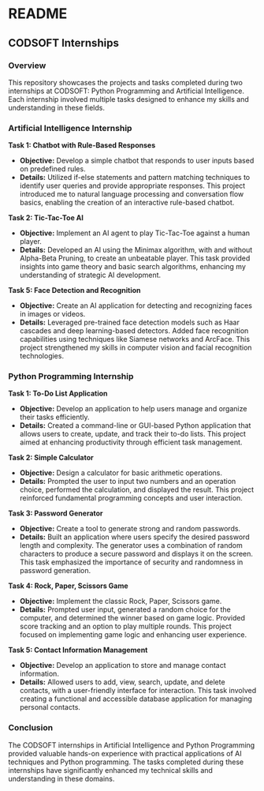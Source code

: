 # README

## **CODSOFT Internships**

### **Overview**
This repository showcases the projects and tasks completed during two internships at CODSOFT: Python Programming and Artificial Intelligence. Each internship involved multiple tasks designed to enhance my skills and understanding in these fields.

### **Artificial Intelligence Internship**

**Task 1: Chatbot with Rule-Based Responses**
- **Objective:** Develop a simple chatbot that responds to user inputs based on predefined rules.
- **Details:** Utilized if-else statements and pattern matching techniques to identify user queries and provide appropriate responses. This project introduced me to natural language processing and conversation flow basics, enabling the creation of an interactive rule-based chatbot.

**Task 2: Tic-Tac-Toe AI**
- **Objective:** Implement an AI agent to play Tic-Tac-Toe against a human player.
- **Details:** Developed an AI using the Minimax algorithm, with and without Alpha-Beta Pruning, to create an unbeatable player. This task provided insights into game theory and basic search algorithms, enhancing my understanding of strategic AI development.

**Task 5: Face Detection and Recognition**
- **Objective:** Create an AI application for detecting and recognizing faces in images or videos.
- **Details:** Leveraged pre-trained face detection models such as Haar cascades and deep learning-based detectors. Added face recognition capabilities using techniques like Siamese networks and ArcFace. This project strengthened my skills in computer vision and facial recognition technologies.

### **Python Programming Internship**

**Task 1: To-Do List Application**
- **Objective:** Develop an application to help users manage and organize their tasks efficiently.
- **Details:** Created a command-line or GUI-based Python application that allows users to create, update, and track their to-do lists. This project aimed at enhancing productivity through efficient task management.

**Task 2: Simple Calculator**
- **Objective:** Design a calculator for basic arithmetic operations.
- **Details:** Prompted the user to input two numbers and an operation choice, performed the calculation, and displayed the result. This project reinforced fundamental programming concepts and user interaction.

**Task 3: Password Generator**
- **Objective:** Create a tool to generate strong and random passwords.
- **Details:** Built an application where users specify the desired password length and complexity. The generator uses a combination of random characters to produce a secure password and displays it on the screen. This task emphasized the importance of security and randomness in password generation.

**Task 4: Rock, Paper, Scissors Game**
- **Objective:** Implement the classic Rock, Paper, Scissors game.
- **Details:** Prompted user input, generated a random choice for the computer, and determined the winner based on game logic. Provided score tracking and an option to play multiple rounds. This project focused on implementing game logic and enhancing user experience.

**Task 5: Contact Information Management**
- **Objective:** Develop an application to store and manage contact information.
- **Details:** Allowed users to add, view, search, update, and delete contacts, with a user-friendly interface for interaction. This task involved creating a functional and accessible database application for managing personal contacts.

### **Conclusion**
The CODSOFT internships in Artificial Intelligence and Python Programming provided valuable hands-on experience with practical applications of AI techniques and Python programming. The tasks completed during these internships have significantly enhanced my technical skills and understanding in these domains.
